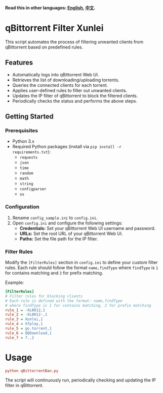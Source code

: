 **Read this in other languages: [English](README.md), [中文](README_zh.md).**


# qBittorrent Filter Xunlei

This script automates the process of filtering unwanted clients from qBittorrent based on predefined rules.

## Features

- Automatically logs into qBittorrent Web UI.
- Retrieves the list of downloading/uploading torrents.
- Queries the connected clients for each torrent.
- Applies user-defined rules to filter out unwanted clients.
- Updates the IP filter of qBittorrent to block the filtered clients.
- Periodically checks the status and performs the above steps.

## Getting Started

### Prerequisites

- Python 3.x
- Required Python packages (install via `pip install -r requirements.txt`):
  - `requests`
  - `json`
  - `time`
  - `random`
  - `math`
  - `string`
  - `configparser`
  - `os`

### Configuration

1. Rename `config_sample.ini` to `config.ini`.
2. Open `config.ini` and configure the following settings:
   - **Credentials:** Set your qBittorrent Web UI username and password.
   - **URLs:** Set the root URL of your qBittorrent Web UI.
   - **Paths:** Set the file path for the IP filter.

### Filter Rules

Modify the `[FilterRules]` section in `config.ini` to define your custom filter rules. Each rule should follow the format `name,findType` where `findType` is `1` for contains matching and `2` for prefix matching.

Example:
```ini
[FilterRules]
# Filter rules for blocking clients
# Each rule is defined with the format: name,findType
# where findType is 1 for contains matching, 2 for prefix matching
rule_1 = -XL0012,1
rule_2 = -XL0012-,1
rule_3 = Xunlei,1
rule_4 = Xfplay,1
rule_5 = go.torrent,1
rule_6 = QQDownload,1
rule_7 = 7.,2
```


# Usage

```ini
python qBittorrentBan.py
```

The script will continuously run, periodically checking and updating the IP filter in qBittorrent.

